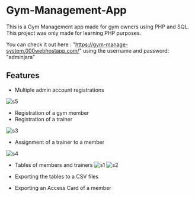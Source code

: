 # Gym-Management-App

This is a Gym Management app made for gym owners using PHP and SQL.
This project was only made for learning PHP purposes.

You can check it out here : "https://gym-manage-system.000webhostapp.com/" 
using the username and password: "adminjara"

## Features

- Multiple admin account registrations

![s5](https://github.com/kosharun/Gym-Management-App/assets/121234919/e5184408-c189-4150-8fd6-e26158f7b91f)

  
- Registration of a gym member 
- Registration of a trainer

![s3](https://github.com/kosharun/Gym-Management-App/assets/121234919/4e355d70-c6a8-49ec-9cbd-a152d693f4ca)

  
- Assignment of a trainer to a member

![s4](https://github.com/kosharun/Gym-Management-App/assets/121234919/97165359-9ee0-4089-8b05-3c4a3299a272)


- Tables of members and trainers
![s1](https://github.com/kosharun/Gym-Management-App/assets/121234919/a58912dc-0736-4a4a-9acf-ddb676d0fc2a)
![s2](https://github.com/kosharun/Gym-Management-App/assets/121234919/2b7cfe34-f11d-465e-8199-73acbfbd7432)


  
- Exporting the tables to a CSV files
- Exporting an Access Card of a member

